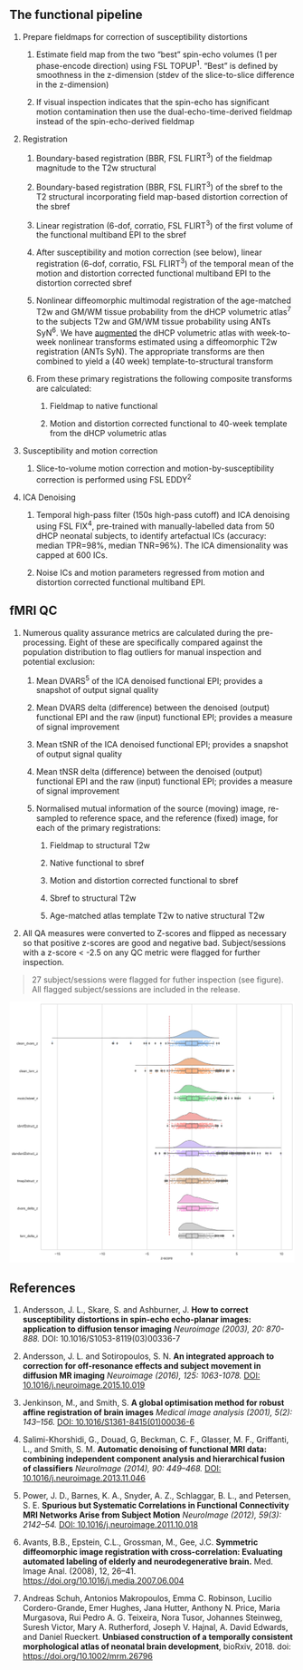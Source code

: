 ---
---

## The functional pipeline

1. Prepare fieldmaps for correction of susceptibility distortions

    1. Estimate field map from the two “best” spin-echo volumes (1 per
    phase-encode direction) using FSL TOPUP<sup>1</sup>.  “Best” is
    defined by smoothness in the z-dimension (stdev of the slice-to-slice
    difference in the z-dimension)

    2. If visual inspection indicates that the spin-echo has significant 
    motion contamination then use the dual-echo-time-derived fieldmap instead
    of the spin-echo-derived fieldmap

2. Registration

    1. Boundary-based registration (BBR, FSL FLIRT<sup>3</sup>) of the fieldmap magnitude to
    the T2w structural

    2. Boundary-based registration (BBR, FSL FLIRT<sup>3</sup>) of the sbref to the
    T2 structural incorporating field map-based distortion correction of
    the sbref

    3. Linear registration (6-dof, corratio, FSL FLIRT<sup>3</sup>) of the first volume
    of the functional multiband EPI to the sbref

    4. After susceptibility and motion correction (see below), linear registration (6-dof,
    corratio, FSL FLIRT<sup>3</sup>) of the temporal mean of the motion and distortion
    corrected functional multiband EPI to the distortion corrected sbref

    5. Nonlinear diffeomorphic multimodal registration of the age-matched
    T2w and GM/WM tissue probability from the dHCP volumetric atlas<sup>7</sup> to
    the subjects T2w and GM/WM tissue probability using ANTs SyN<sup>6</sup>. We have [augmented](https://git.fmrib.ox.ac.uk/seanf/dhcp-resources/-/blob/master/docs/dhcp-augmented-volumetric-atlas-extended.md) 
    the dHCP volumetric atlas with week-to-week
    nonlinear transforms estimated using a diffeomorphic T2w
    registration (ANTs SyN).  The appropriate transforms are then combined
    to yield a (40 week) template-to-structural transform

    6. From these primary registrations the following composite transforms
    are calculated:

        1. Fieldmap to native functional

        2. Motion and distortion corrected functional to 40-week template
        from the dHCP volumetric atlas

3. Susceptibility and motion correction

    1. Slice-to-volume motion correction and motion-by-susceptibility
    correction is performed using FSL EDDY<sup>2</sup>

4. ICA Denoising

    1. Temporal high-pass filter (150s high-pass cutoff) and ICA denoising
    using FSL FIX<sup>4</sup>, pre-trained with manually-labelled data from 50 dHCP
    neonatal subjects, to identify artefactual ICs (accuracy: median TPR=98%,
    median TNR=96%). The ICA dimensionality was capped at 600 ICs.

    2. Noise ICs and motion parameters regressed from motion and distortion
    corrected functional multiband EPI.

## fMRI QC

1. Numerous quality assurance metrics are calculated during the
pre-processing. Eight of these are specifically compared against the population
distribution to flag outliers for manual inspection and potential exclusion:

    1. Mean DVARS<sup>5</sup> of the ICA denoised functional EPI; provides a snapshot of output signal quality
    
    2. Mean DVARS delta (difference) between the denoised (output) functional EPI and the raw (input) functional EPI; provides a measure of signal improvement

    3. Mean tSNR of the ICA denoised functional EPI; provides a snapshot of output signal quality
    
    4. Mean tNSR delta (difference) between the denoised (output) functional EPI and the raw (input) functional EPI; provides a measure of signal improvement

    4. Normalised mutual information of the source (moving) image, re-sampled
    to reference space, and the reference (fixed) image, for each of the
    primary registrations:

        1. Fieldmap to structural T2w

        2. Native functional to sbref

        3. Motion and distortion corrected functional to sbref

        4. Sbref to structural T2w

        5. Age-matched atlas template T2w to native structural T2w

2. All QA measures were converted to Z-scores and flipped as necessary so
that positive z-scores are good and negative bad.  Subject/sessions with
a z-score < -2.5 on any QC metric were flagged for further inspection.

> 27 subject/sessions were flagged for futher inspection (see figure).  All flagged subject/sessions are included in the release.

![](fmri_qc_z_distns.png)

## References

1. Andersson, J. L., Skare, S. and Ashburner, J. **How to correct susceptibility
distortions in spin-echo echo-planar images: application to diffusion tensor
imaging** *Neuroimage (2003), 20: 870-888.* DOI: 10.1016/S1053-8119(03)00336-7

2. Andersson, J. L. and Sotiropoulos, S. N. **An integrated approach
to correction for off-resonance effects and subject movement in
diffusion MR imaging** *Neuroimage (2016), 125: 1063-1078.* [DOI:
10.1016/j.neuroimage.2015.10.019](https://doi.org/10.1016/S1053-8119(03)00336-7)

3. Jenkinson, M., and Smith, S. **A global optimisation
method for robust affine registration of brain images**
*Medical image analysis (2001), 5(2): 143–156.* [DOI:
10.1016/S1361-8415(01)00036-6](https://doi.org/10.1016/j.neuroimage.2015.10.019)

4. Salimi-Khorshidi, G., Douad, G, Beckman, C. F., Glasser, M. F.,
Griffanti, L., and Smith, S. M. **Automatic denoising of functional
MRI data: combining independent component analysis and hierarchical
fusion of classifiers** *NeuroImage (2014), 90: 449–468.* [DOI:
10.1016/j.neuroimage.2013.11.046](https://doi.org/10.1016/S1361-8415(01)00036-6)

5. Power, J. D., Barnes, K. A., Snyder, A. Z., Schlaggar,
B. L.,  and Petersen, S. E. **Spurious but Systematic
Correlations in Functional Connectivity MRI Networks Arise from
Subject Motion** *NeuroImage (2012), 59(3): 2142–54.* [DOI:
10.1016/j.neuroimage.2011.10.018](https://doi.org/10.1016/j.neuroimage.2011.10.018)

6. Avants, B.B., Epstein, C.L., Grossman, M., Gee, J.C. **Symmetric diffeomorphic image registration with cross-correlation: Evaluating automated labeling of elderly and neurodegenerative brain.** Med. Image Anal. (2008), 12, 26–41. https://doi.org/10.1016/j.media.2007.06.004

7. Andreas Schuh, Antonios Makropoulos, Emma C. Robinson, Lucilio Cordero-Grande, Emer Hughes, Jana Hutter, Anthony N. Price, Maria Murgasova, Rui Pedro A. G. Teixeira, Nora Tusor, Johannes Steinweg, Suresh Victor, Mary A. Rutherford, Joseph V. Hajnal, A. David Edwards, and Daniel Rueckert. **Unbiased construction of a temporally consistent morphological atlas of neonatal brain development**, bioRxiv, 2018. doi: https://doi.org/10.1002/mrm.26796

